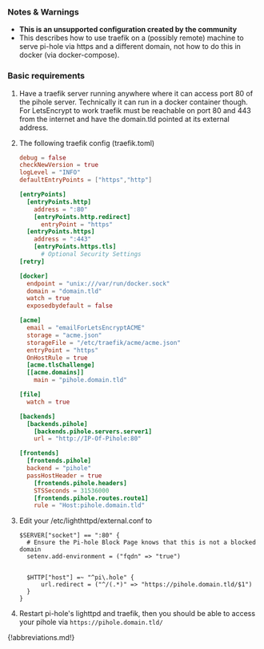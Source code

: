 ### Notes & Warnings

- **This is an unsupported configuration created by the community**
- This describes how to use traefik on a (possibly remote) machine to serve pi-hole via https and a different domain, not how to do this in docker (via docker-compose).

### Basic requirements

1. Have a traefik server running anywhere where it can access port 80 of the pihole server. Technically it can run in a docker container though. For LetsEncrypt to work traefik must be reachable on port 80 and 443 from the internet and have the domain.tld pointed at its external address.

2. The following traefik config (traefik.toml)

    ```toml
    debug = false
    checkNewVersion = true
    logLevel = "INFO"
    defaultEntryPoints = ["https","http"]

    [entryPoints]
      [entryPoints.http]
        address = ":80"
        [entryPoints.http.redirect]
          entryPoint = "https"
      [entryPoints.https]
        address = ":443"
        [entryPoints.https.tls]
          # Optional Security Settings
    [retry]

    [docker]
      endpoint = "unix:///var/run/docker.sock"
      domain = "domain.tld"
      watch = true
      exposedbydefault = false

    [acme]
      email = "emailForLetsEncryptACME"
      storage = "acme.json"
      storageFile = "/etc/traefik/acme/acme.json"
      entryPoint = "https"
      OnHostRule = true
      [acme.tlsChallenge]
      [[acme.domains]]
        main = "pihole.domain.tld"

    [file]
      watch = true

    [backends]
      [backends.pihole]
        [backends.pihole.servers.server1]
        url = "http://IP-Of-Pihole:80"

    [frontends]
      [frontends.pihole]
      backend = "pihole"
      passHostHeader = true
        [frontends.pihole.headers]
        STSSeconds = 31536000
        [frontends.pihole.routes.route1]
        rule = "Host:pihole.domain.tld"
    ```

3. Edit your /etc/lighthttpd/external.conf to

    ```lighttpd
    $SERVER["socket"] == ":80" {
      # Ensure the Pi-hole Block Page knows that this is not a blocked domain
      setenv.add-environment = ("fqdn" => "true")


      $HTTP["host"] =~ "^pi\.hole" {
          url.redirect = ("^/(.*)" => "https://pihole.domain.tld/$1")
      }
    }
    ```

4. Restart pi-hole's lighttpd and traefik, then you should be able to access your pihole via `https://pihole.domain.tld/`

{!abbreviations.md!}
